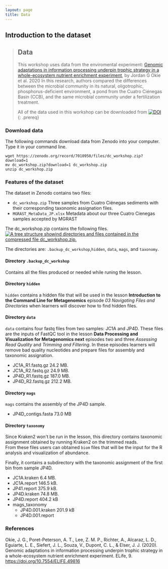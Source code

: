 ```yaml
---
layout: page
title: Data
---
```


## Introduction to the dataset  

> ## Data
> This workshop uses data from the enviromental experiment: [Genomic adaptations in information 
> processing underpin trophic strategy in a whole-ecosystem nutrient 
> enrichment experiment](https://elifesciences.org/articles/49816), by Jordan G Okie et al. 2020
> In this research, authors compared the differences between the microbial community 
> in its natural, oligotrophic, phosphorus-deficient 
>environment, a pond from the Cuatro Ciénegas Basin (CCB), and the same microbial 
>community under a fertilization treatment.
>
> All of the data used in this workshop can be downloaded from
>  [![DOI](https://zenodo.org/badge/DOI/10.5281/zenodo.4285900.svg)](https://doi.org/10.5281/zenodo.4285900)
{: .prereq} 

### Download data
The following commands download data from Zenodo into your computer. Type it in your command line.   

~~~
wget https://zenodo.org/record/7010950/files/dc_workshop.zip?download=1
mv dc_workshop.zip?download=1 dc_workshop.zip  
unzip dc_workshop.zip  
~~~

### Features of the dataset  
The dataset in Zenodo contains two files:  
- `dc_workshop.zip`  Three samples from Cuatro Ciénegas sediments with their corresponding taxonomic assignation files.  
- `MGRAST_MetaData_JP.xlsx` Metadata about our three Cuatro Cienegas samples accepted by MGRAST  
  
The dc_workshop.zip contains the following files. 
<a href="{{ page.root }}/fig/dataset.png" >
  <img src="{{ page.root }}/fig/dataset.png" alt="A tree structure showind directories and files
                                                  contained in the compressed file dc_workshop.zip." />
</a>

The directories are: `.backup_dc_workshop`,`hidden`, `data`, `mags`, and `taxonomy`.  

#### Directory `.backup_dc_workshop`  
Contains all the files produced or needed while runing the lesson.  
  
#### Directory `hidden`
 `hidden` contains a hidden file that will be used in the lesson **Introduction to the Command Line for Metagenomics**
episode _03 Navigating Files and Directories_ when learners will discover how to find hidden files.  

#### Directory `data`
`data` contains four fastq files from two samples: JC1A and JP4D. These files 
are the inputs of FastQC tool in the lesson **Data Processing and Visualization for Metagenomics
next** episodes two and three _Assessing Read Quality_ and _Trimming and Filtering_. 
In these episodes learners will remove bad quality nucleotides and prepare files for assembly and taxonomic assignation.  
 
- JC1A_R1.fastq.gz  24.2 MB. 
- JC1A_R2.fastq.gz  24.9 MB. 
- JP4D_R1.fastq.gz  187.0 MB. 
- JP4D_R2.fastq.gz  212.2 MB.  

#### Directory `mags`
`mags` contains the assembly of the JP4D sample.  
- JP4D_contigs.fasta  73.0 MB

#### Directory `taxonomy` 
Since Kraken2 won't be run in the lesson, this directory contains taxonomic 
assignment obtained by running Kraken2 on the trimmed reads.  
From these files users can obtained `biom` files that will be the input for 
the R analysis and visualization of abundance.  

Finally, it contains a subdirectory with the taxonomic assignment of the first bin from sample JP4D. 

- JC1A.kraken 6.4 MB. 
- JC1A.report 146.5 kB. 
- JP41.report 375.9 kB. 
- JP4D.kraken 74.8 MB. 
- JP4D.report 404.2 kB  
- mags_taxonomy
    - JP4D.001.kraken 201.9 kB
    - JP4D.001.report

### References  

Okie, J. G., Poret-Peterson, A. T., Lee, Z. M. P., Richter, A., Alcaraz, L. D., Eguiarte, L. E., Siefert, J. L., Souza, V., Dupont, C. L., & Elser, J. J. (2020). 
Genomic adaptations in information processing underpin trophic strategy in a whole-ecosystem nutrient enrichment experiment. ELife, 9. https://doi.org/10.7554/ELIFE.49816
